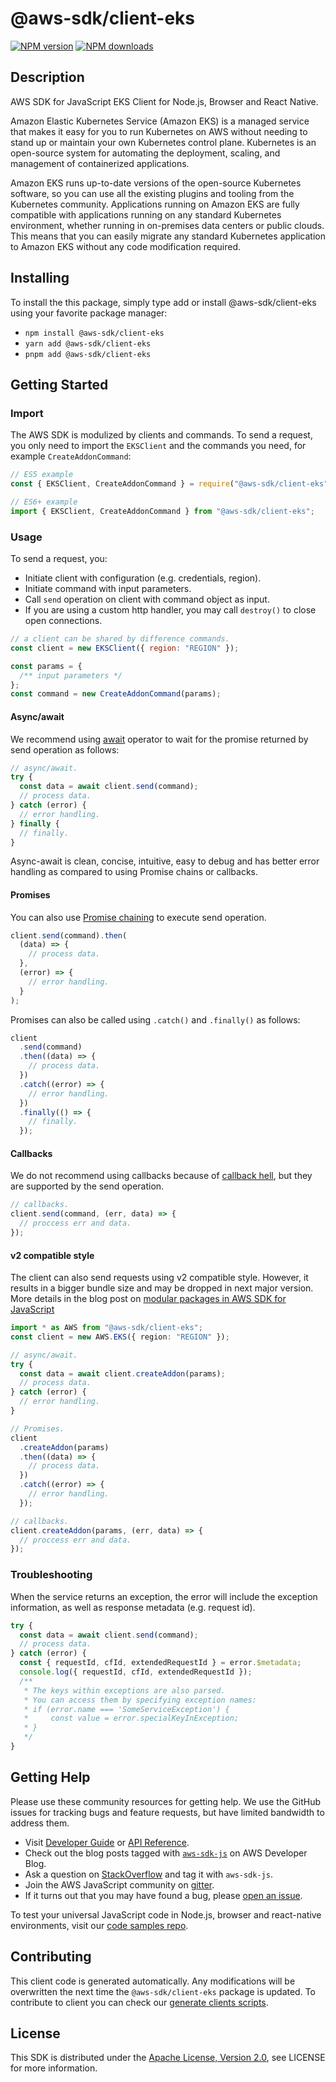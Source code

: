 # @aws-sdk/client-eks

[![NPM version](https://img.shields.io/npm/v/@aws-sdk/client-eks/latest.svg)](https://www.npmjs.com/package/@aws-sdk/client-eks)
[![NPM downloads](https://img.shields.io/npm/dm/@aws-sdk/client-eks.svg)](https://www.npmjs.com/package/@aws-sdk/client-eks)

## Description

AWS SDK for JavaScript EKS Client for Node.js, Browser and React Native.

<p>Amazon Elastic Kubernetes Service (Amazon EKS) is a managed service that makes it easy for you to run Kubernetes on
AWS without needing to stand up or maintain your own Kubernetes control plane.
Kubernetes is an open-source system for automating the deployment, scaling, and
management of containerized applications. </p>
<p>Amazon EKS runs up-to-date versions of the open-source Kubernetes software, so you can use
all the existing plugins and tooling from the Kubernetes community. Applications running
on Amazon EKS are fully compatible with applications running on any standard Kubernetes
environment, whether running in on-premises data centers or public clouds. This means
that you can easily migrate any standard Kubernetes application to Amazon EKS without any
code modification required.</p>

## Installing

To install the this package, simply type add or install @aws-sdk/client-eks
using your favorite package manager:

- `npm install @aws-sdk/client-eks`
- `yarn add @aws-sdk/client-eks`
- `pnpm add @aws-sdk/client-eks`

## Getting Started

### Import

The AWS SDK is modulized by clients and commands.
To send a request, you only need to import the `EKSClient` and
the commands you need, for example `CreateAddonCommand`:

```js
// ES5 example
const { EKSClient, CreateAddonCommand } = require("@aws-sdk/client-eks");
```

```ts
// ES6+ example
import { EKSClient, CreateAddonCommand } from "@aws-sdk/client-eks";
```

### Usage

To send a request, you:

- Initiate client with configuration (e.g. credentials, region).
- Initiate command with input parameters.
- Call `send` operation on client with command object as input.
- If you are using a custom http handler, you may call `destroy()` to close open connections.

```js
// a client can be shared by difference commands.
const client = new EKSClient({ region: "REGION" });

const params = {
  /** input parameters */
};
const command = new CreateAddonCommand(params);
```

#### Async/await

We recommend using [await](https://developer.mozilla.org/en-US/docs/Web/JavaScript/Reference/Operators/await)
operator to wait for the promise returned by send operation as follows:

```js
// async/await.
try {
  const data = await client.send(command);
  // process data.
} catch (error) {
  // error handling.
} finally {
  // finally.
}
```

Async-await is clean, concise, intuitive, easy to debug and has better error handling
as compared to using Promise chains or callbacks.

#### Promises

You can also use [Promise chaining](https://developer.mozilla.org/en-US/docs/Web/JavaScript/Guide/Using_promises#chaining)
to execute send operation.

```js
client.send(command).then(
  (data) => {
    // process data.
  },
  (error) => {
    // error handling.
  }
);
```

Promises can also be called using `.catch()` and `.finally()` as follows:

```js
client
  .send(command)
  .then((data) => {
    // process data.
  })
  .catch((error) => {
    // error handling.
  })
  .finally(() => {
    // finally.
  });
```

#### Callbacks

We do not recommend using callbacks because of [callback hell](http://callbackhell.com/),
but they are supported by the send operation.

```js
// callbacks.
client.send(command, (err, data) => {
  // proccess err and data.
});
```

#### v2 compatible style

The client can also send requests using v2 compatible style.
However, it results in a bigger bundle size and may be dropped in next major version. More details in the blog post
on [modular packages in AWS SDK for JavaScript](https://aws.amazon.com/blogs/developer/modular-packages-in-aws-sdk-for-javascript/)

```ts
import * as AWS from "@aws-sdk/client-eks";
const client = new AWS.EKS({ region: "REGION" });

// async/await.
try {
  const data = await client.createAddon(params);
  // process data.
} catch (error) {
  // error handling.
}

// Promises.
client
  .createAddon(params)
  .then((data) => {
    // process data.
  })
  .catch((error) => {
    // error handling.
  });

// callbacks.
client.createAddon(params, (err, data) => {
  // proccess err and data.
});
```

### Troubleshooting

When the service returns an exception, the error will include the exception information,
as well as response metadata (e.g. request id).

```js
try {
  const data = await client.send(command);
  // process data.
} catch (error) {
  const { requestId, cfId, extendedRequestId } = error.$metadata;
  console.log({ requestId, cfId, extendedRequestId });
  /**
   * The keys within exceptions are also parsed.
   * You can access them by specifying exception names:
   * if (error.name === 'SomeServiceException') {
   *     const value = error.specialKeyInException;
   * }
   */
}
```

## Getting Help

Please use these community resources for getting help.
We use the GitHub issues for tracking bugs and feature requests, but have limited bandwidth to address them.

- Visit [Developer Guide](https://docs.aws.amazon.com/sdk-for-javascript/v3/developer-guide/welcome.html)
  or [API Reference](https://docs.aws.amazon.com/AWSJavaScriptSDK/v3/latest/index.html).
- Check out the blog posts tagged with [`aws-sdk-js`](https://aws.amazon.com/blogs/developer/tag/aws-sdk-js/)
  on AWS Developer Blog.
- Ask a question on [StackOverflow](https://stackoverflow.com/questions/tagged/aws-sdk-js) and tag it with `aws-sdk-js`.
- Join the AWS JavaScript community on [gitter](https://gitter.im/aws/aws-sdk-js-v3).
- If it turns out that you may have found a bug, please [open an issue](https://github.com/aws/aws-sdk-js-v3/issues/new/choose).

To test your universal JavaScript code in Node.js, browser and react-native environments,
visit our [code samples repo](https://github.com/aws-samples/aws-sdk-js-tests).

## Contributing

This client code is generated automatically. Any modifications will be overwritten the next time the `@aws-sdk/client-eks` package is updated.
To contribute to client you can check our [generate clients scripts](https://github.com/aws/aws-sdk-js-v3/tree/main/scripts/generate-clients).

## License

This SDK is distributed under the
[Apache License, Version 2.0](http://www.apache.org/licenses/LICENSE-2.0),
see LICENSE for more information.
